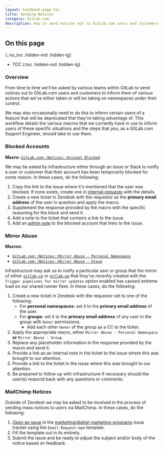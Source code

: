 ```yaml
---
layout: handbook-page-toc
title: Sending Notices
category: GitLab.com
description: How to send notices out to GitLab.com users and customers to inform them of various actions on namespaces under their control
---
```


## On this page
{:.no_toc .hidden-md .hidden-lg}

- TOC
{:toc .hidden-md .hidden-lg}

### Overview

From time to time we'll be asked by various teams within GitLab to send notices out to GitLab.com users and customers to inform them of various actions that we've either taken or will be taking on namespaces under their control.

We may also occasionally need to do this to inform certain users of a feature that will be deprecated that they're taking advantage of. This workflow details the various macros that we currently have in use to inform users of these specific situations and the steps that you, as a GitLab.com Support Engineer, should take to use them.

### Blocked Accounts

**Macro:** [`GitLab.com::Notices::Account Blocked`](https://gitlab.zendesk.com/agent/admin/macros/360096829593)

We may be asked by infrastructure either through an issue or Slack to notify a user or customer that their account has been temporarily blocked for some reason. In these cases, do the following:

1. Copy the link to the issue where it's mentioned that the user was blocked. If none exists, create one in [internal-requests](https://gitlab.com/gitlab-com/support/internal-requests/issues) with the details.
1. Create a new ticket in Zendesk with the requestor as the **primary email address** of the user in question and apply the macro.
1. Supplement the response provided by the macro with the specific reasoning for the block and send it.
1. Add a note to the ticket that contains a link to the issue.
1. Add an [admin note](admin_note.html) to the blocked account that links to the issue.

### Mirror Abuse

**Macros:**

- [`GitLab.com::Notices::Mirror Abuse - Personal Namespace`](https://gitlab.zendesk.com/agent/admin/macros/360079851114)
- [`GitLab.com::Notices::Mirror Abuse - Group`](https://gitlab.zendesk.com/agent/admin/macros/360079650593)

Infrastructure may ask us to notify a particular user or group that the mirror of either [`gitlab-ce`](https://gitlab.com/gitlab-org/gitlab-ce) or [`gitlab-ee`](https://gitlab.com/gitlab-org/gitlab-ee) that they've recently created with the `Trigger pipelines for mirror updates` option enabled has caused extreme load on our shared runner fleet. In these cases, do the following:

1. Create a new ticket in Zendesk with the requestor set to one of the following:
    - For **personal namespaces:** set it to the **primary email address** of the user.
    - For **groups**: set it to the **primary email address** of any user in the group with `Owner` permissions.
        - Add each other `Owner` of the group as a CC to the ticket.
1. Apply the appropriate macro, either `Mirror Abuse - Personal Namespace` **or** `Mirror Abuse - Group`.
1. Replace any placeholder information in the response provided by the macro and send it.
1. Provide a link as an internal note in the ticket to the issue where this was brought to our attention.
1. Provide a link to the ticket in the issue where this was brought to our attention.
1. Be prepared to follow up with infrastructure if necessary should the user(s) respond back with any questions or comments.

### MailChimp Notices

Outside of Zendesk we may be asked to be involved in the process of sending mass notices to users via MailChimp. In these cases, do the following:

1. [Open an issue](https://gitlab.com/gitlab-com/marketing/digital-marketing-programs/issues/new?issuable_template=Email-Request-mpm) in the [marketing/digital-marketing-programs](https://gitlab.com/gitlab-com/marketing/digital-marketing-programs) issue tracker using the `Email-Request-mpm` template.
1. Fill the template out in its entirety.
1. Submit the issue and be ready to adjust the subject and/or body of the notice based on feedback.
